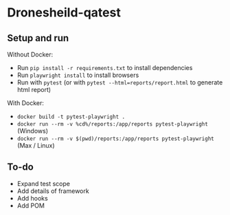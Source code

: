 # Dronesheild-qatest


## Setup and run

Without Docker:

- Run `pip install -r requirements.txt` to install dependencies
- Run `playwright install` to install browsers
- Run with `pytest` (or with `pytest --html=reports/report.html` to generate html report)

With Docker:
- `docker build -t pytest-playwright .`
- `docker run --rm -v %cd%/reports:/app/reports pytest-playwright` (Windows)
- `docker run --rm -v $(pwd)/reports:/app/reports pytest-playwright` (Max / Linux)

## To-do

- Expand test scope
- Add details of framework
- Add hooks
- Add POM